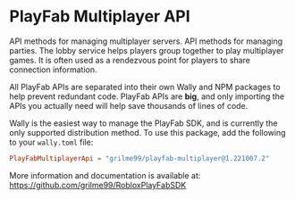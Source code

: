 # PlayFab Multiplayer API

API methods for managing multiplayer servers. API methods for managing parties. The lobby service helps players group together to play multiplayer games. It is often used as a rendezvous point for players to share connection information.

All PlayFab APIs are separated into their own Wally and NPM packages to help prevent redundant code.
PlayFab APIs are **big**, and only importing the APIs you actually need will help save thousands of lines of code.

Wally is the easiest way to manage the PlayFab SDK, and is currently the only supported distribution method.
To use this package, add the following to your `wally.toml` file:

```toml
PlayFabMultiplayerApi = "grilme99/playfab-multiplayer@1.221007.2"
```

More information and documentation is available at:
https://github.com/grilme99/RobloxPlayFabSDK
